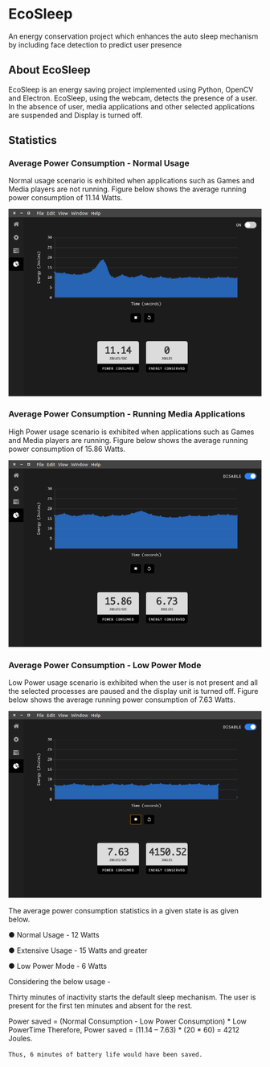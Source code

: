 # EcoSleep
An energy conservation project which enhances the auto sleep mechanism by including face detection to predict user presence

## About EcoSleep

EcoSleep is an energy saving project implemented using Python, OpenCV and Electron. EcoSleep, using the webcam, detects the presence of a user. In the absence of user, media applications and other selected
applications are suspended and Display is turned off.

## Statistics

### Average Power Consumption - Normal Usage
Normal usage scenario is exhibited when applications such as Games and
Media players are not running. Figure below shows the average running power
consumption of 11.14 Watts.

![Image not found](Screenshots/performance_analysis_1.png)


### Average Power Consumption - Running Media Applications
High Power usage scenario is exhibited when applications such as Games and
Media players are running. Figure below shows the average running power consumption
of 15.86 Watts.

![Image not found](Screenshots/performance_analysis_5.png)


### Average Power Consumption - Low Power Mode
Low Power usage scenario is exhibited when the user is not present and all the
selected processes are paused and the display unit is turned off. Figure below shows the
average running power consumption of 7.63 Watts.

![Image not found](Screenshots/performance_analysis_3.png)


The average power consumption statistics in a given state is as given below.

● Normal Usage - 12 Watts

● Extensive Usage - 15 Watts and greater

● Low Power Mode - 6 Watts


Considering the below usage -

Thirty minutes of inactivity starts the default sleep mechanism. The user is
present for the first ten minutes and absent for the rest.

Power saved = (Normal Consumption - Low Power Consumption) * Low PowerTime
Therefore,
Power saved = (11.14 – 7.63) * (20 * 60) = 4212 Joules.

`Thus, 6 minutes of battery life would have been saved.`
